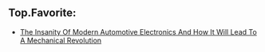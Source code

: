 ## Top.Favorite:
- [The Insanity Of Modern Automotive Electronics And How It Will Lead To A Mechanical Revolution](https://youtu.be/ANxhQ4wUiMQ)
